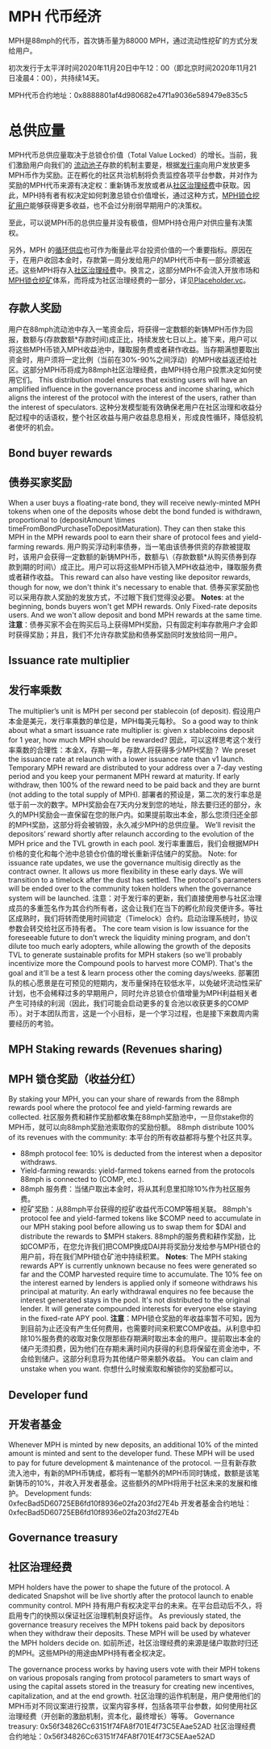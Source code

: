 # MPH 代币经济

MPH是88mph的代币，首次铸币量为88000 MPH，通过流动性挖矿的方式分发给用户。

初次发行于太平洋时间2020年11月20日中午12：00（即北京时间2020年11月21日凌晨4：00），共持续14天。

MPH代币合约地址：0x8888801af4d980682e47f1a9036e589479e835c5

# 总供应量

MPH代币总供应量取决于总锁仓价值（Total Value Locked）的增长。当前，我们激励用户向我们的 [流动池子](https://88mph.app/deposits)存款的机制主要是，根据[发行率](https://88mph.app/docs/mph/#issuance-rate-multiplier)向用户发放更多MPH币作为奖励。正在孵化的社区共治机制将负责监控各项平台参数，并对作为奖励的MPH代币来源有决定权：重新铸币发放或者从[社区治理经费](https://88mph.app/docs/mph/#governance-treasury)中获取。因此，MPH持有者有权决定如何刺激总锁仓价值增长，通过这种方式，[MPH锁仓挖矿用户](https://88mph.app/docs/mph/#mph-staking-rewards-revenues-sharing)能够获得更多收益，也不会过分削弱早期用户的决策权。

至此，可以说MPH币的总供应量并没有极值，但MPH持仓用户对供应量有决策权。

另外，MPH 的[循环供应](https://academy.binance.com/en/glossary/circulating-supply)也可作为衡量此平台投资价值的一个重要指标。原因在于，在用户收回本金时，存款第一周分发给用户的MPH代币中有一部分须被返还。这些MPH将存入[社区治理经费](https://88mph.app/docs/mph/#governance-treasury)中。换言之，这部分MPH不会流入开放市场和[MPH锁仓挖矿](https://88mph.app/docs/mph/#mph-staking-rewards-revenues-sharing)体系，而将成为社区治理经费的一部分，详见[Placeholder.vc](https://www.placeholder.vc/blog/2020/9/17/stop-burning-tokens-buyback-and-make-instead)。

## 存款人奖励

用户在88mph流动池中存入一笔资金后，将获得一定数额的新铸MPH币作为回报，数额与\(存款数额\*存款时间\)成正比，持续发放七日以上。接下来，用户可以将这些MPH币锁入MPH收益池中，赚取服务费或者耕作收益。当存期满想要取出资金时，用户须将一定比例（当前在30%-90%之间浮动）的MPH收益返还给社区。这部分MPH币将成为88mph社区治理经费，由MPH持仓用户投票决定如何使用它们。
This distribution model ensures that existing users will have an amplified influence in the governance process and income sharing, which aligns the interest of the protocol with the interest of the users, rather than the interest of speculators.
这种分发模型能有效确保老用户在社区治理和收益分配过程中的话语权，整个社区收益与用户收益息息相关，形成良性循环，降低投机者使坏的机会。
## Bond buyer rewards
## 债券买家奖励
When a user buys a floating-rate bond, they will receive newly-minted MPH tokens when one of the deposits whose debt the bond funded is withdrawn, proportional to \(depositAmount \times timeFromBondPurchaseToDepositMaturation\). They can then stake this MPH in the MPH rewards pool to earn their share of protocol fees and yield-farming rewards.
用户购买浮动利率债券，当一笔由该债券供资的存款被提取时，该用户会获得一定数额的新铸MPH币，数额与\（存款数额\*从购买债券到存款到期的时间\）成正比。用户可以将这些MPH币锁入MPH收益池中，赚取服务费或者耕作收益。
This reward can also have vesting like depositor rewards, though for now, we don't think it's necessary to enable that. 
债券买家奖励也可以采用存款人奖励的发放方式，不过眼下我们觉得没必要。
**Notes**: at the beginning, bonds buyers won't get MPH rewards. Only Fixed-rate deposits users. And we won't allow deposit and bond MPH rewards at the same time.
**注意**：债券买家不会在购买后马上获得MPH奖励，只有固定利率存款用户才会即时获得奖励；并且，我们不允许存款奖励和债券奖励同时发放给同一用户。
## Issuance rate multiplier
## 发行率乘数
The multiplier’s unit is MPH per second per stablecoin (of deposit).
假设用户本金是美元，发行率乘数的单位是，MPH每美元每秒。
So a good way to think about what a smart issuance rate multiplier is: given x stablecoins deposit for 1 year, how much MPH should be rewarded?
因此，可以这样思考这个发行率乘数的合理性：本金X，存期一年，存款人将获得多少MPH奖励？
We preset the issuance rate at relaunch with a lower issuance rate than v1 launch. Temporary MPH reward are distributed to your address over a 7-day vesting period and you keep your permanent MPH reward at maturity. If early withdraw, then 100% of the reward need to be paid back and they are burnt (not adding to the total supply of MPH).
部署者的预设是，第二次的发行率总是低于前一次的数字。MPH奖励会在7天内分发到您的地址，除去要归还的部分，永久的MPH奖励会一直保留在您的账户内。如果提前取出本金，那么您须归还全部的MPH奖励，这部分将会被销毁，永久减少MPH的总供应量。
We’ll revisit the depositors’ reward shortly after relaunch according to the evolution of the MPH price and the TVL growth in each pool.
发行率重置后，我们会根据MPH价格的变化和每个池中总锁仓价值的增长重新评估储户的奖励。
Note: for issuance rate updates, we use the governance multisig directly as the contract owner. It allows us more flexibility in these early days. We will transition to a timelock after the dust has settled. The protocol's parameters will be ended over to the community token holders when the governance system will be launched.
注意：对于发行率的更新，我们直接使用参与社区治理成员的多重签名作为其合约所有者，这会让我们在当下的孵化阶段灵便许多。等社区成熟时，我们将转而使用时间锁定（Timelock）合约。启动治理系统时，协议参数会转交给社区币持有者。
The core team vision is low issuance for the foreseeable future to don’t wreck the liquidity mining program, and don't dilute too much early adopters, while allowing the growth of the deposits TVL to generate sustainable profits for MPH stakers (so we'll probably incentivize more the Compound pools to harvest more COMP). That's the goal and it'll be a test & learn process other the coming days/weeks.
部署团队的核心愿景是在可预见的短期内，发币量保持在较低水平，以免破坏流动性采矿计划，也不会稀释过多的早期用户，同时允许总锁仓价值增量为MPH利益相关者产生可持续的利润（因此，我们可能会启动更多的复合池以收获更多的COMP币）。对于本团队而言，这是一个小目标，是一个学习过程，也是接下来数周内需要经历的考验。

## MPH Staking rewards (Revenues sharing)
## MPH 锁仓奖励（收益分红）
By staking your MPH, you can your share of rewards from the 88mph rewards pool where the protocol fee and yield-farming rewards are collected.
社区服务费和耕作奖励都收集在88mph奖励池中，一旦你stake你的MPH币，就可以向88mph奖励池索取你的奖励份额。
88mph distribute 100% of its revenues with the community:
本平台的所有收益都将与整个社区共享。
* 88mph protocol fee: 10% is deducted from the interest when a depositor withdraws.
* Yield-farming rewards: yield-farmed tokens earned from the protocols 88mph is connected to (COMP, etc.).
* 88mph 服务费：当储户取出本金时，将从其利息里扣除10%作为社区服务费。
* 挖矿奖励：从88mph平台获得的挖矿收益代币COMP等相关联。
88mph's protocol fee and yield-farmed tokens like $COMP need to accumulate in our MPH staking pool before allowing us to swap them for $DAI and distribute the rewards to $MPH stakers.
88mph的服务费和耕作奖励，比如COMP币，在您允许我们把COMP换成DAI并将奖励分发给参与MPH锁仓的用户前，将在我们MPH锁仓矿池中持续积累。
**Notes**: The MPH staking rewards APY is currently unknown because no fees were generated so far and the COMP harvested require time to accumulate. The 10% fee on the interest earned by lenders is applied only if someone withdraws his principal at maturity. An early withdrawal enquires no fee because the interest generated stays in the pool. It's not distributed to the original lender. It will generate compounded interests for everyone else staying in the fixed-rate APY pool.
**注意**：MPH锁仓奖励的年收益率暂不可知，因为到目前为止还没有产生任何费用，也需要时间来积累COMP收益。从利息中扣除10%服务费的收取对象仅限那些存期满时取出本金的用户。提前取出本金的储户无须扣费，因为他们在存期未满时间内获得的利息将保留在资金池中，不会给到储户。这部分利息将为其他储户带来额外收益。
You can claim and unstake when you want.
你想什么时候索取和解锁你的奖励都可以。
## Developer fund
## 开发者基金
Whenever MPH is minted by new deposits, an additional 10% of the minted amount is minted and sent to the developer fund. These MPH will be used to pay for future development & maintenance of the protocol.
一旦有新存款流入池中，有新的MPH币铸成，都将有一笔额外的MPH币同时铸成，数额是该笔新铸币的10%，并收入开发者基金。这些额外的MPH将用于社区未来的发展和维护。
Development funds: 0xfecBad5D60725EB6fd10f8936e02fa203fd27E4b
开发者基金合约地址：0xfecBad5D60725EB6fd10f8936e02fa203fd27E4b
## Governance treasury
## 社区治理经费
MPH holders have the power to shape the future of the protocol. A dedicated Snapshot will be live shortly after the protocol launch to enable community control.
MPH 持有用户有权决定平台的未来。在平台启动后不久，将启用专门的快照以保证社区治理机制良好运作。
As previously stated, the governance treasury receives the MPH tokens paid back by depositors when they withdraw their deposits. These MPH will be used by whatever the MPH holders decide on.
如前所述，社区治理经费的来源是储户取款时归还的MPH。这些MPH的用途由MPH持有者全权决定。

The governance process works by having users vote with their MPH tokens on various proposals ranging from protocol parameters to smart ways of using the capital assets stored in the treasury for creating new incentives, capitalization, and at the end growth.
社区治理的运作机制是，用户使用他们的MPH币对不同议案进行投票，议案内容多样，包括各项平台参数，如何使用社区治理经费（开创新的激励机制，资本化，最终增长）等等。
Governance treasury: 0x56f34826Cc63151f74FA8f701E4f73C5EAae52AD
社区治理经费合约地址：0x56f34826Cc63151f74FA8f701E4f73C5EAae52AD

